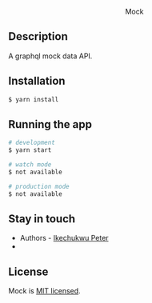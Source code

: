 <p align="center">Mock</p>

## Description

A graphql mock data API.

## Installation

```bash
$ yarn install
```

## Running the app

```bash
# development
$ yarn start

# watch mode
$ not available

# production mode
$ not available
```

## Stay in touch

- Authors - [Ikechukwu Peter](https://pete.vercel.app)
-

## License

Mock is [MIT licensed](LICENSE).
